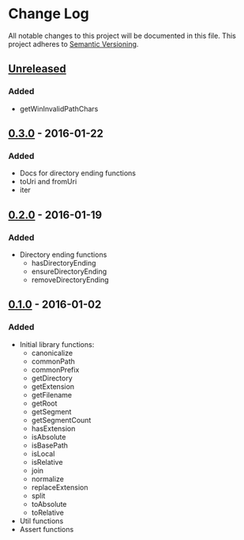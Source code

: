 # Change Log
All notable changes to this project will be documented in this file.
This project adheres to [Semantic Versioning](http://semver.org/).

## [Unreleased]
### Added
- getWinInvalidPathChars

## [0.3.0] - 2016-01-22
### Added
- Docs for directory ending functions
- toUri and fromUri
- iter

## [0.2.0] - 2016-01-19
### Added
- Directory ending functions
  * hasDirectoryEnding
  * ensureDirectoryEnding
  * removeDirectoryEnding

## [0.1.0] - 2016-01-02
### Added
- Initial library functions:
  * canonicalize
  * commonPath
  * commonPrefix
  * getDirectory
  * getExtension
  * getFilename
  * getRoot
  * getSegment
  * getSegmentCount
  * hasExtension
  * isAbsolute
  * isBasePath
  * isLocal
  * isRelative
  * join
  * normalize
  * replaceExtension
  * split
  * toAbsolute
  * toRelative
- Util functions
- Assert functions

[Unreleased]: https://github.com/oss6/path-util/compare/v0.3.0...HEAD
[0.3.0]: https://github.com/oss6/path-util/releases/tag/v0.3.0
[0.2.0]: https://github.com/oss6/path-util/releases/tag/v0.2.0
[0.1.0]: https://github.com/oss6/path-util/releases/tag/v0.1.0
